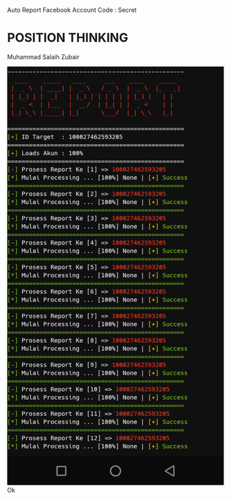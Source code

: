 Auto Report Facebook Account
Code : Secret

# POSITION THINKING
Muhammad Salaih Zubair

<Img src="/Report.png">
Ok
